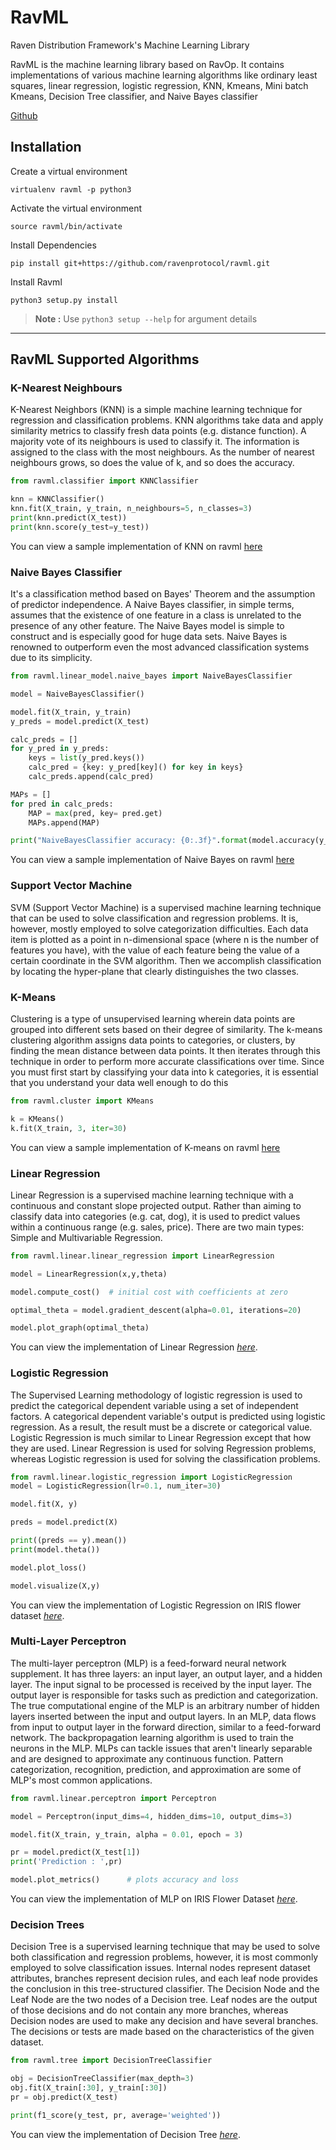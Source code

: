 # RavML
Raven Distribution Framework's Machine Learning Library

RavML is the machine learning library based on RavOp. It contains implementations of various machine learning algorithms like ordinary least squares, linear regression, logistic regression, KNN, Kmeans, Mini batch Kmeans, Decision Tree classifier, and Naive Bayes classifier


[Github](https://github.com/ravenprotocol/ravml.git)

## Installation

Create a virtual environment
    
    virtualenv ravml -p python3
    
Activate the virtual environment
    
    source ravml/bin/activate

Install Dependencies

    pip install git+https://github.com/ravenprotocol/ravml.git

Install Ravml

    python3 setup.py install
 
> **Note :** Use `python3 setup --help` for argument details

---
## RavML Supported Algorithms

### K-Nearest Neighbours
K-Nearest Neighbors (KNN) is a simple machine learning technique for regression and classification problems. KNN algorithms take data and apply similarity metrics to classify fresh data points (e.g. distance function). A majority vote of its neighbours is used to classify it. The information is assigned to the class with the most neighbours. As the number of nearest neighbours grows, so does the value of k, and so does the accuracy.

```python
from ravml.classifier import KNNClassifier

knn = KNNClassifier()
knn.fit(X_train, y_train, n_neighbours=5, n_classes=3)
print(knn.predict(X_test))
print(knn.score(y_test=y_test))
```
You can view a sample implementation of KNN on ravml [here](https://github.com/ravenprotocol/ravml/blob/main/examples/knn_classifier.py)


### Naive Bayes Classifier
It's a classification method based on Bayes' Theorem and the assumption of predictor independence. A Naive Bayes classifier, in simple terms, assumes that the existence of one feature in a class is unrelated to the presence of any other feature. The Naive Bayes model is simple to construct and is especially good for huge data sets. Naive Bayes is renowned to outperform even the most advanced classification systems due to its simplicity.

```python
from ravml.linear_model.naive_bayes import NaiveBayesClassifier

model = NaiveBayesClassifier()

model.fit(X_train, y_train)
y_preds = model.predict(X_test)

calc_preds = []
for y_pred in y_preds:
    keys = list(y_pred.keys())
    calc_pred = {key: y_pred[key]() for key in keys}
    calc_preds.append(calc_pred)

MAPs = []
for pred in calc_preds:
    MAP = max(pred, key= pred.get)
    MAPs.append(MAP)

print("NaiveBayesClassifier accuracy: {0:.3f}".format(model.accuracy(y_test, MAPs)))
```
You can view a sample implementation of Naive Bayes on ravml [here](https://github.com/ravenprotocol/ravml/blob/main/examples/naive_bayes_classifier.py)

### Support Vector Machine
SVM (Support Vector Machine) is a supervised machine learning technique that can be used to solve classification and regression problems. It is, however, mostly employed to solve categorization difficulties. Each data item is plotted as a point in n-dimensional space (where n is the number of features you have), with the value of each feature being the value of a certain coordinate in the SVM algorithm. Then we accomplish classification by locating the hyper-plane that clearly distinguishes the two classes.
### K-Means

Clustering is a type of unsupervised learning wherein data points are grouped into different sets based on their degree of similarity. The k-means clustering algorithm assigns data points to categories, or clusters, by finding the mean distance between data points. It then iterates through this technique in order to perform more accurate classifications over time. Since you must first start by classifying your data into k categories, it is essential that you understand your data well enough to do this

```python
from ravml.cluster import KMeans

k = KMeans()
k.fit(X_train, 3, iter=30)
```

You can view a sample implementation of K-means on ravml [here](https://github.com/ravenprotocol/ravml/blob/main/examples/kmeans.py)

### Linear Regression

Linear Regression is a supervised machine learning technique with a continuous and constant slope projected output. Rather than aiming to classify data into categories (e.g. cat, dog), it is used to predict values within a continuous range (e.g. sales, price). There are two main types: Simple and Multivariable Regression.

```python
from ravml.linear.linear_regression import LinearRegression

model = LinearRegression(x,y,theta)

model.compute_cost()  # initial cost with coefficients at zero

optimal_theta = model.gradient_descent(alpha=0.01, iterations=20)

model.plot_graph(optimal_theta)
```

You can view the implementation of Linear Regression [*here*](https://github.com/ravenprotocol/ravml/blob/main/ravml/linear/linear_regression.py).

### Logistic Regression

The Supervised Learning methodology of logistic regression is used to predict the categorical dependent variable using a set of independent factors. A categorical dependent variable's output is predicted using logistic regression. As a result, the result must be a discrete or categorical value. Logistic Regression is much similar to Linear Regression except that how they are used. Linear Regression is used for solving Regression problems, whereas Logistic regression is used for solving the classification problems. 

```python
from ravml.linear.logistic_regression import LogisticRegression
model = LogisticRegression(lr=0.1, num_iter=30)

model.fit(X, y)

preds = model.predict(X)

print((preds == y).mean())
print(model.theta())

model.plot_loss()

model.visualize(X,y)
```

You can view the implementation of Logistic Regression on IRIS flower dataset [*here*](https://github.com/ravenprotocol/ravml/tree/main/examples/logistic_regression.py).

### Multi-Layer Perceptron

The multi-layer perceptron (MLP) is a feed-forward neural network supplement. It has three layers: an input layer, an output layer, and a hidden layer. The input signal to be processed is received by the input layer. The output layer is responsible for tasks such as prediction and categorization. The true computational engine of the MLP is an arbitrary number of hidden layers inserted between the input and output layers. In an MLP, data flows from input to output layer in the forward direction, similar to a feed-forward network. The backpropagation learning algorithm is used to train the neurons in the MLP. MLPs can tackle issues that aren't linearly separable and are designed to approximate any continuous function. Pattern categorization, recognition, prediction, and approximation are some of MLP's most common applications.

```python
from ravml.linear.perceptron import Perceptron

model = Perceptron(input_dims=4, hidden_dims=10, output_dims=3)

model.fit(X_train, y_train, alpha = 0.01, epoch = 3)

pr = model.predict(X_test[1])
print('Prediction : ',pr)

model.plot_metrics()      # plots accuracy and loss
```

You can view the implementation of MLP on IRIS Flower Dataset [*here*](https://github.com/ravenprotocol/ravml/blob/main/ravml/linear/mlp_iris.py).

### Decision Trees

Decision Tree is a supervised learning technique that may be used to solve both classification and regression problems, however, it is most commonly employed to solve classification issues. Internal nodes represent dataset attributes, branches represent decision rules, and each leaf node provides the conclusion in this tree-structured classifier. The Decision Node and the Leaf Node are the two nodes of a Decision tree. Leaf nodes are the output of those decisions and do not contain any more branches, whereas Decision nodes are used to make any decision and have several branches. The decisions or tests are made based on the characteristics of the given dataset.

```python
from ravml.tree import DecisionTreeClassifier

obj = DecisionTreeClassifier(max_depth=3)
obj.fit(X_train[:30], y_train[:30])
pr = obj.predict(X_test)

print(f1_score(y_test, pr, average='weighted'))
```

You can view the implementation of Decision Tree [*here*](https://github.com/ravenprotocol/ravml/blob/main/ravml/tree/decision_tree.py).
